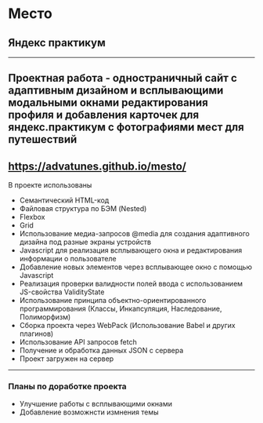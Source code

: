 # Место
## Яндекс практикум
------
Проектная работа - одностраничный сайт с адаптивным дизайном и всплывающими модальными окнами редактирования профиля и добавления карточек для яндекс.практикум с  фотографиями мест для путешествий
------
https://advatunes.github.io/mesto/
------
В проекте использованы
* Семантический HTML-код
* Файловая структура по БЭМ (Nested)
* Flexbox
* Grid
* Использование медиа-запросов @media для создания адаптивного дизайна под разные экраны устройств
* Javascript для реализация всплывающего окна и редактирования информации о пользователе
* Добавление новых элементов через всплывающее окно с помощью Javascript
* Реализация проверки валидности полей ввода с использованием JS-свойства ValidityState
* Использование принципа объектно-ориентированного программирования (Классы, Инкапсуляция, Наследование, Полиморфизм)
* Сборка проекта через WebPack (Использование Babel и других плагинов)
* Использование API запросов fetch
* Получение и обработка данных JSON с сервера
* Проект загружен на сервер


------
### Планы по доработке проекта

* Улучшение работы с всплывающими окнами
* Добавление возможнсти измнения темы
